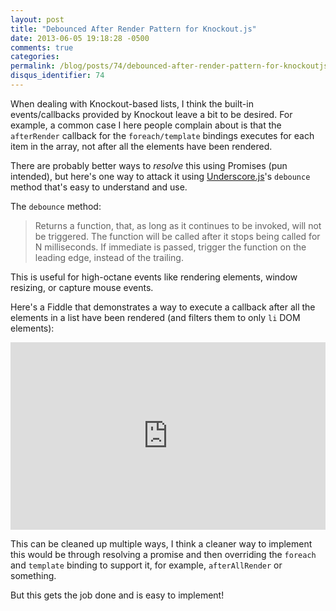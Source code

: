 ```yaml
---
layout: post
title: "Debounced After Render Pattern for Knockout.js"
date: 2013-06-05 19:18:28 -0500
comments: true
categories:
permalink: /blog/posts/74/debounced-after-render-pattern-for-knockoutjs
disqus_identifier: 74
---
```


When dealing with Knockout-based lists, I think the built-in events/callbacks provided by Knockout leave a bit to be desired. For example, a common case I here people complain about is that the `afterRender` callback for the `foreach/template` bindings executes for each item in the array, not after all the elements have been rendered.

There are probably better ways to *resolve* this using Promises (pun intended), but here's one way to attack it using [Underscore.js](http://underscorejs.org/docs/underscore.html#section-65)'s `debounce` method that's easy to understand and use.

The `debounce` method:

> Returns a function, that, as long as it continues to be invoked, will not be triggered. The function will be called after it stops being called for N milliseconds. If immediate is passed, trigger the function on the leading edge, instead of the trailing.

This is useful for high-octane events like rendering elements, window resizing, or capture mouse events.

Here's a Fiddle that demonstrates a way to execute a callback after all the elements in a list have been rendered (and filters them to only `li` DOM elements):

<iframe width="100%" height="300" src="http://jsfiddle.net/kamranayub/yEhEt/3/embedded/" allowfullscreen="allowfullscreen" frameborder="0"></iframe>

This can be cleaned up multiple ways, I think a cleaner way to implement this would be through resolving a promise and then overriding the `foreach` and `template` binding to support it, for example, `afterAllRender` or something.

But this gets the job done and is easy to implement!